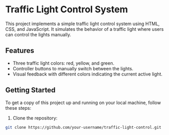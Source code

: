 # Traffic Light Control System

This project implements a simple traffic light control system using HTML, CSS, and JavaScript. It simulates the behavior of a traffic light where users can control the lights manually.

## Features

- Three traffic light colors: red, yellow, and green.
- Controller buttons to manually switch between the lights.
- Visual feedback with different colors indicating the current active light.

## Getting Started

To get a copy of this project up and running on your local machine, follow these steps:

1. Clone the repository:

```bash
git clone https://github.com/your-username/traffic-light-control.git
